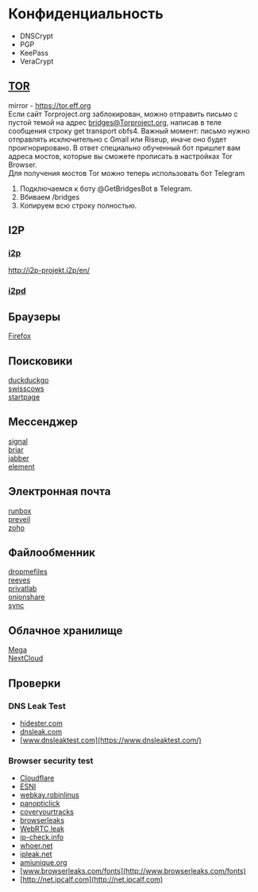 # Конфиденциальность
- DNSCrypt
- PGP
- KeePass
- VeraCrypt

## [TOR](https://www.torproject.org/download/)
mirror - https://tor.eff.org  
Если сайт Torproject.org заблокирован, можно отправить письмо с пустой темой на адрес bridges@Torproject.org, написав в теле сообщения строку
get transport obfs4.
Важный момент: письмо нужно отправлять исключительно с Gmail или  Riseup, иначе оно будет проигнорировано. В ответ специально обученный бот пришлет вам адреса мостов, которые вы сможете прописать в настройках Tor Browser.  
Для получения мостов Tor можно теперь использовать бот Telegram
1. Подключаемся к боту @GetBridgesBot в Telegram.
2. Вбиваем /bridges
3. Копируем всю строку полностью.

## I2P
### [i2p](https://geti2p.net/ru/)
http://i2p-projekt.i2p/en/  
### [i2pd](https://github.com/PurpleI2P/i2pd)

## Браузеры
[Firefox](https://www.mozilla.org/ru/firefox/)  

## Поисковики
[duckduckgo](https://duckduckgo.com/)  
[swisscows](https://swisscows.com)  
[startpage](https://www.startpage.com/)  

## Мессенджер
[signal](https://signal.org/)  
[briar](https://briarproject.org/)  
[jabber](https://www.jabber.ru/)  
[element](https://element.io/)  

## Электронная почта
[runbox](https://runbox.com/)  
[preveil](https://www.preveil.com/)  
[zoho](https://www.zoho.com/mail)  

## Файлообменник
[dropmefiles](https://dropmefiles.com/)  
[reeves](https://send.reeves.su/)  
[privatlab](https://privatlab.com/)  
[onionshare](https://onionshare.org/)  
[sync](https://www.sync.com/)  

## Облачное хранилище
[Mega](https://mega.io/)  
[NextCloud](https://nextcloud.com/)  

## Проверки
### DNS Leak Test
- [hidester.com](https://hidester.com/dns-leak-test/)
- [dnsleak.com](http://dnsleak.com/)
- [www.dnsleaktest.com](https://www.dnsleaktest.com/)

### Browser security test
- [Cloudflare](https://1.1.1.1/help)
- [ESNI](https://www.cloudflare.com/ssl/encrypted-sni/)
- [webkay.robinlinus](http://webkay.robinlinus.com)
- [panopticlick](https://panopticlick.eff.org)
- [coveryourtracks](https://coveryourtracks.eff.org)
- [browserleaks](https://browserleaks.com/)
- [WebRTC leak](https://diafygi.github.io/webrtc-ips/)
- [ip-check.info](http://ip-check.info/?lang=en)
- [whoer.net](https://whoer.net/ru#extended)
- [ipleak.net](https://ipleak.net/)
- [amiunique.org](https://amiunique.org/fp)
- [www.browserleaks.com/fonts](http://www.browserleaks.com/fonts)
- [http://net.ipcalf.com](http://net.ipcalf.com)
